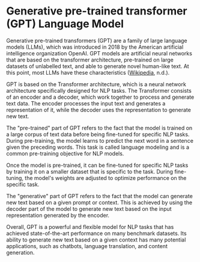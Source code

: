 # Generative pre-trained transformer (GPT) Language Model

Generative pre-trained transformers (GPT) are a family of large language models (LLMs), which was introduced in 2018 by the American artificial intelligence organization OpenAI. GPT models are artificial neural networks that are based on the transformer architecture, pre-trained on large datasets of unlabelled text, and able to generate novel human-like text. At this point, most LLMs have these characteristics ([Wikipedia](https://en.wikipedia.org/wiki/Generative_pre-trained_transformer), n.d.).

GPT is based on the Transformer architecture, which is a neural network architecture specifically designed for NLP tasks. The Transformer consists of an encoder and a decoder, which work together to process and generate text data. The encoder processes the input text and generates a representation of it, while the decoder uses the representation to generate new text.

The "pre-trained" part of GPT refers to the fact that the model is trained on a large corpus of text data before being fine-tuned for specific NLP tasks. During pre-training, the model learns to predict the next word in a sentence given the preceding words. This task is called language modeling and is a common pre-training objective for NLP models.

Once the model is pre-trained, it can be fine-tuned for specific NLP tasks by training it on a smaller dataset that is specific to the task. During fine-tuning, the model's weights are adjusted to optimize performance on the specific task.

The "generative" part of GPT refers to the fact that the model can generate new text based on a given prompt or context. This is achieved by using the decoder part of the model to generate new text based on the input representation generated by the encoder.

Overall, GPT is a powerful and flexible model for NLP tasks that has achieved state-of-the-art performance on many benchmark datasets. Its ability to generate new text based on a given context has many potential applications, such as chatbots, language translation, and content generation.

<!-- Information gathered from Wikipedia and ChatGPT -->
